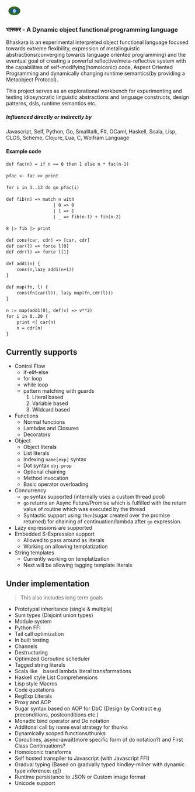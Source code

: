 <img src="Bhaskara.png" height="30em" width="45em"/>

### भास्कर - A Dynamic object functional programming language

Bhaskara is an experimental interpreted object functional language focused towards extreme flexibility, expression of metalinguistic abstractions(converging towards language oriented programming) and the eventual goal of creating a powerful reflective/meta-reflective system with the capabilities of self-modifying(homoiconic) code, Aspect Oriented Programming and dynamically changing runtime semantics(by providing a Metaobject Protocol). 

This project serves as an explorational workbench for experimenting and testing idiosyncratic linguistic abstractions and language constructs, design patterns, dsls, runtime semantics etc. 

##### Influenced directly or indirectly by
Javascript, Self, Python, Go, Smalltalk, F#, OCaml, Haskell, Scala, Lisp, CLOS, Scheme, Clojure, Lua, C, Wolfram Language

#### Example code
```
def fac(n) = if n == 0 then 1 else n * fac(n-1)

pfac <- fac >> print

for i in 1..13 do go pfac(i)

def fib(n) => match n with
                  | 0 => 0
                  | 1 => 1
                  | _ => fib(n-1) + fib(n-2)

8 |> fib |> print

def cons(car, cdr) => [car, cdr]
def car(l) => force l[0]
def cdr(l) => force l[1]

def add1(n) {
    cons(n,lazy add1(n+1))
}

def map(fn, l) {
    cons(fn(car(l)), lazy map(fn,cdr(l)))
}

n := map(add1(0), def(v) => v**2)
for i in 0..20 {
    print <| car(n)
    n = cdr(n)
}
```

## Currently supports
* Control Flow
    * if-elif-else
    * for loop
    * while loop
    * pattern matching with guards
        1. Literal based 
        2. Variable based
        3. Wildcard based
* Functions
    * Normal functions
    * Lambdas and Closures
    * Decorators
* Object
    * Object literals
    * List literals
    * Indexing `name[exp]` syntax
    * Dot syntax `obj.prop`
    * Optional chaining
    * Method invocation
    * Basic operator overloading
* Concurrency
    * `go` syntax supported (internally uses a custom thread pool)
    * `go` returns an Async Future/Promise which is fulfilled with the return value of routine which was executed by the thread
    * Syntactic support using `then`(sugar created over the promise returned) for chaining of continuation/lambda after `go` expression.
* Lazy expressions are supported
* Embedded S-Expression support
    * Allowed to pass around as literals
    * Working on allowing templatization
* String templates
    * Currently working on templatization
    * Next will be allowing tagging template literals

## Under implementation
> This also includes long term goals
* Prototypal inheritance (single & multiple)
* Sum types (Disjoint union types)
* Module system
* Python FFI
* Tail call optimization
* In built testing
* Channels
* Destructuring
* Optimized Goroutine scheduler
* Tagged string literals
* Scala like `_` based lambda literal transformations
* Haskell style List Comprehensions
* Lisp style Macros
* Code quotations
* RegExp Literals
* Proxy and AOP
* Sugar syntax based on AOP for DbC (Design by Contract e.g preconditions, postconditions etc.)
* Monadic bind operator and Do notation
* Additonal call by name eval strategy for thunks
* Dynamically scoped functions/thunks
* Coroutines, async-await(more specific form of do notation?) and First Class Continuations?
* Homoiconic transforms
* Self hosted transpiler to Javascript (with Javascript FFI)
* Gradual typing (Based on gradually typed hindley-milner with dynamic type inference: [ref](https://dl.acm.org/doi/10.1145/3290331))
* Runtime persistance to JSON or Custom image format
* Unicode support
